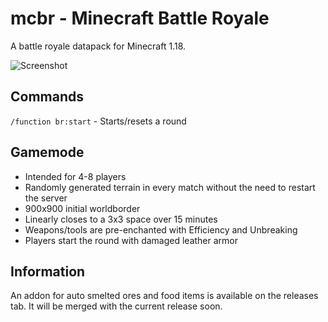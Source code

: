 # mcbr - Minecraft Battle Royale
A battle royale datapack for Minecraft 1.18.

![Screenshot](https://i.imgur.com/FroyGOf.png)
## Commands
`/function br:start` - Starts/resets a round
## Gamemode
 - Intended for 4-8 players
 - Randomly generated terrain in every match without the need to restart the server
 - 900x900 initial worldborder
 - Linearly closes to a 3x3 space over 15 minutes
 - Weapons/tools are pre-enchanted with Efficiency and Unbreaking
 - Players start the round with damaged leather armor
## Information
An addon for auto smelted ores and food items is available on the releases tab. It will be merged with the current release soon.
